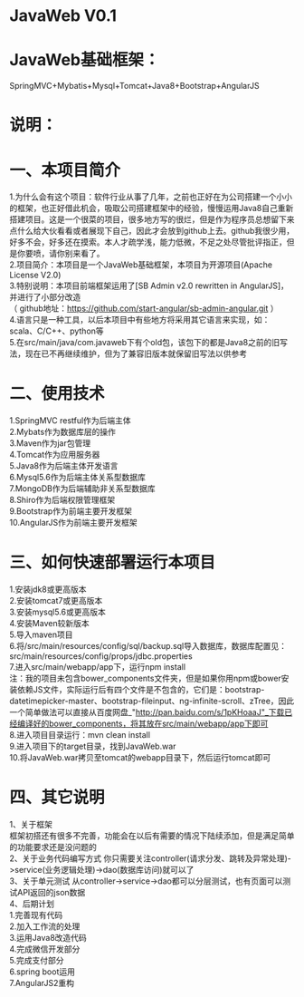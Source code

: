 # JavaWeb V0.1
# JavaWeb基础框架：
SpringMVC+Mybatis+Mysql+Tomcat+Java8+Bootstrap+AngularJS  
# 说明：
# 一、本项目简介
1.为什么会有这个项目：软件行业从事了几年，之前也正好在为公司搭建一个小小的框架，也正好借此机会，吸取公司搭建框架中的经验，慢慢运用Java8自己重新搭建项目。这是一个很菜的项目，很多地方写的很烂，但是作为程序员总想留下来点什么给大伙看看或者展现下自己，因此才会放到github上去。github我很少用，好多不会，好多还在摸索。本人才疏学浅，能力低微，不足之处尽管批评指正，但是你要喷，请你别来看了。            
2.项目简介：本项目是一个JavaWeb基础框架，本项目为开源项目(Apache License V2.0)     
3.特别说明：本项目前端框架运用了[SB Admin v2.0 rewritten in AngularJS]，并进行了小部分改造       
（ github地址：https://github.com/start-angular/sb-admin-angular.git ）    
4.语言只是一种工具，以后本项目中有些地方将采用其它语言来实现，如：scala、C/C++、python等           
5.在src/main/java/com.javaweb下有个old包，该包下的都是Java8之前的旧写法，现在已不再继续维护，但为了兼容旧版本就保留旧写法以供参考    
# 二、使用技术
1.SpringMVC restful作为后端主体  
2.Mybats作为数据库层的操作  
3.Maven作为jar包管理    
4.Tomcat作为应用服务器   
5.Java8作为后端主体开发语言   
6.Mysql5.6作为后端主体关系型数据库   
7.MongoDB作为后端辅助非关系型数据库   
8.Shiro作为后端权限管理框架   
9.Bootstrap作为前端主要开发框架   
10.AngularJS作为前端主要开发框架   
# 三、如何快速部署运行本项目
1.安装jdk8或更高版本   
2.安装tomcat7或更高版本    
3.安装mysql5.6或更高版本    
4.安装Maven较新版本   
5.导入maven项目   
6.将/src/main/resources/config/sql/backup.sql导入数据库，数据库配置见：src/main/resources/config/props/jdbc.properties   
7.进入src/main/webapp/app下，运行npm install         
注：我的项目未包含bower\_components文件夹，但是如果你用npm或bower安装依赖JS文件，实际运行后有四个文件是不包含的，它们是：bootstrap-datetimepicker-master、bootstrap-fileinput、ng-infinite-scroll、zTree，因此一个简单做法可以直接从百度网盘_"http://pan.baidu.com/s/1pKHoaaJ"_下载已经编译好的bower_components，将其放在src/main/webapp/app下即可           
8.进入项目目录运行：mvn clean install                                        
9.进入项目下的target目录，找到JavaWeb.war                    
10.将JavaWeb.war拷贝至tomcat的webapp目录下，然后运行tomcat即可          
# 四、其它说明
1、关于框架   
框架初搭还有很多不完善，功能会在以后有需要的情况下陆续添加，但是满足简单的功能要求还是没问题的    
2、关于业务代码编写方式
你只需要关注controller(请求分发、跳转及异常处理)->service(业务逻辑处理)->dao(数据库访问)就可以了     
3、关于单元测试
从controller->service->dao都可以分层测试，也有页面可以测试API返回的json数据  
4、后期计划       
1.完善现有代码      
2.加入工作流的处理      
3.运用Java8改造代码           
4.完成微信开发部分        
5.完成支付部分         
6.spring boot运用    
7.AngularJS2重构         
